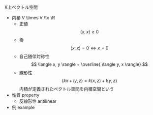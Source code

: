 K上ベクトル空間
- 内積 V \times V \to \R
    - 正値
        $$
        \langle x, x \rangle \geq 0
        $$
    - 零
        $$
        \langle x, x \rangle = 0 \Leftrightarrow x=0 
        $$
    - 自己随伴対称性
        $$
        \langle x, y \rangle = \overline{ \langle y, x \rangle}
        $$
    - 線形性
        $$
        \langle kx+ly, z \rangle = k \langle x, z \rangle + l\langle y, z \rangle 
        $$
内積が定義されたベクトル空間を内積空間という
- 性質 property
    - 反線形性 antilinear
- 例 example